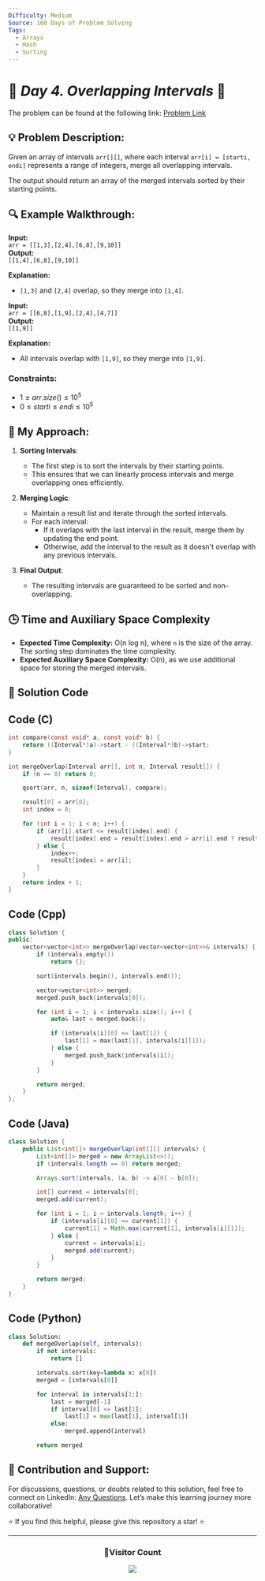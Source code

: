 ```yaml
---
Difficulty: Medium
Source: 160 Days of Problem Solving
Tags:
  - Arrays
  - Hash
  - Sorting
---
```


# 🚀 _Day 4. Overlapping Intervals_ 🧠

The problem can be found at the following link: [Problem Link](https://www.geeksforgeeks.org/batch/gfg-160-problems/track/sorting-gfg-160/problem/overlapping-intervals--170633)

## 💡 **Problem Description:**

Given an array of intervals `arr[][]`, where each interval `arr[i] = [starti, endi]` represents a range of integers, merge all overlapping intervals.

The output should return an array of the merged intervals sorted by their starting points.

## 🔍 **Example Walkthrough:**

**Input:**  
`arr = [[1,3],[2,4],[6,8],[9,10]]`  
**Output:**  
`[[1,4],[6,8],[9,10]]`

**Explanation:**

- `[1,3]` and `[2,4]` overlap, so they merge into `[1,4]`.

**Input:**  
`arr = [[6,8],[1,9],[2,4],[4,7]]`  
**Output:**  
`[[1,9]]`

**Explanation:**

- All intervals overlap with `[1,9]`, so they merge into `[1,9]`.

### Constraints:

- $`1 ≤ arr.size() ≤ 10^5`$
- $`0 ≤ starti ≤ endi ≤ 10^5`$

## 🎯 **My Approach:**

1. **Sorting Intervals**:

   - The first step is to sort the intervals by their starting points.
   - This ensures that we can linearly process intervals and merge overlapping ones efficiently.

2. **Merging Logic**:

   - Maintain a result list and iterate through the sorted intervals.
   - For each interval:
     - If it overlaps with the last interval in the result, merge them by updating the end point.
     - Otherwise, add the interval to the result as it doesn't overlap with any previous intervals.

3. **Final Output**:
   - The resulting intervals are guaranteed to be sorted and non-overlapping.

## 🕒 **Time and Auxiliary Space Complexity**

- **Expected Time Complexity:** O(n log n), where `n` is the size of the array. The sorting step dominates the time complexity.
- **Expected Auxiliary Space Complexity:** O(n), as we use additional space for storing the merged intervals.

## 📝 **Solution Code**

## Code (C)

```c
int compare(const void* a, const void* b) {
    return ((Interval*)a)->start - ((Interval*)b)->start;
}

int mergeOverlap(Interval arr[], int n, Interval result[]) {
    if (n == 0) return 0;

    qsort(arr, n, sizeof(Interval), compare);

    result[0] = arr[0];
    int index = 0;

    for (int i = 1; i < n; i++) {
        if (arr[i].start <= result[index].end) {
            result[index].end = result[index].end > arr[i].end ? result[index].end : arr[i].end;
        } else {
            index++;
            result[index] = arr[i];
        }
    }
    return index + 1;
}
```

## Code (Cpp)

```cpp
class Solution {
public:
    vector<vector<int>> mergeOverlap(vector<vector<int>>& intervals) {
        if (intervals.empty())
            return {};

        sort(intervals.begin(), intervals.end());

        vector<vector<int>> merged;
        merged.push_back(intervals[0]);

        for (int i = 1; i < intervals.size(); i++) {
            auto& last = merged.back();

            if (intervals[i][0] <= last[1]) {
                last[1] = max(last[1], intervals[i][1]);
            } else {
                merged.push_back(intervals[i]);
            }
        }

        return merged;
    }
};
```

## Code (Java)

```java
class Solution {
    public List<int[]> mergeOverlap(int[][] intervals) {
        List<int[]> merged = new ArrayList<>();
        if (intervals.length == 0) return merged;

        Arrays.sort(intervals, (a, b) -> a[0] - b[0]);

        int[] current = intervals[0];
        merged.add(current);

        for (int i = 1; i < intervals.length; i++) {
            if (intervals[i][0] <= current[1]) {
                current[1] = Math.max(current[1], intervals[i][1]);
            } else {
                current = intervals[i];
                merged.add(current);
            }
        }

        return merged;
    }
}
```

## Code (Python)

```python
class Solution:
    def mergeOverlap(self, intervals):
        if not intervals:
            return []

        intervals.sort(key=lambda x: x[0])
        merged = [intervals[0]]

        for interval in intervals[1:]:
            last = merged[-1]
            if interval[0] <= last[1]:
                last[1] = max(last[1], interval[1])
            else:
                merged.append(interval)

        return merged
```

## 🎯 **Contribution and Support:**

For discussions, questions, or doubts related to this solution, feel free to connect on LinkedIn: [Any Questions](https://www.linkedin.com/in/patel-hetkumar-sandipbhai-8b110525a/). Let’s make this learning journey more collaborative!

⭐ If you find this helpful, please give this repository a star! ⭐

---

<div align="center">
  <h3><b>📍Visitor Count</b></h3>
</div>

<p align="center">
  <img src="https://visitor-badge.laobi.icu/badge?page_id=Hunterdii.GeeksforGeeks-POTD" />
</p>
